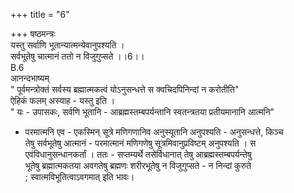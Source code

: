 +++
title = "6"

+++
षष्ठमन्त्रः  
यस्तु सर्वाणि भूतान्यात्मन्येवानुपश्यति ।  
सर्वभूतेषु चात्मानं ततो न विजुगुप्सते ।।6।।  
B.6  
आनन्दभाष्यम्  
" पूर्वमन्त्रोक्तं सर्वस्य ब्रह्मात्मकत्वं योऽनुसन्धत्ते स क्वचिदपिनिन्दां न करोतीति"  
ऐहिकं फलम् अस्याह - यस्तु इति ।  
" यः - उपासकः, सर्वणि भूतानि - आब्रह्मस्तम्बपर्यन्तानि स्वतन्त्रतया प्रतीयमानानि आत्मनि"  
- परमात्मनि एव - एकस्मिन् सूत्रे मणिगणानिव अनुस्यूतानि अनुपश्यति - अनुसन्धत्ते, किञ्च  
तेषु सर्वभूतेषु आत्मानं - परमात्मानं मणिगणेषु सूत्रमिवानुप्रविष्टम् अनुपश्यति । स  
एवंविधानुसन्धानकर्तां । ततः - सप्तम्यर्थे तसेर्विधानात् तेषु आब्रह्मस्तम्बपर्यन्तेषु  
भूतेषु ब्रह्मात्मकतया अवगतेषु ब्रह्मणः शरीरभूतेषु न विजुगुप्सते - न निन्दां कुरुते  
; स्वात्मविभूतित्वाऽवगमात् इति भावः।